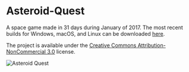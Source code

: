 # Asteroid-Quest

A space game made in 31 days during January of 2017. The most recent builds for Windows, macOS, and Linux can be downloaded [here](http://declanhopkins.com/asteroid-quest/).

The project is available under the [Creative Commons Attribution-NonCommercial 3.0](https://creativecommons.org/licenses/by-nc/3.0/us/) license.

![Asteroid Quest](http://declanhopkins.com/content/images/2017/02/Asteroid-Quest_2017-01-31_19-37-18.png)
